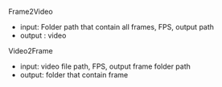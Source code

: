 Frame2Video
- input: Folder path that contain all frames, FPS, output path
- output : video

Video2Frame
- input: video file path, FPS, output frame folder path
- output: folder that contain frame
